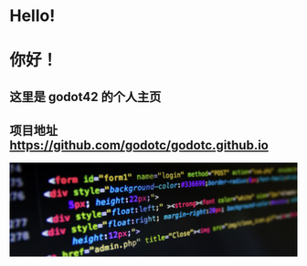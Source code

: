 # Hello!
# 你好！

## 这里是 godot42 的个人主页
## 项目地址 <a href=https://github.com/godotc/godotc.github.io>https://github.com/godotc/godotc.github.io</a>

![phpto](./1.png)
